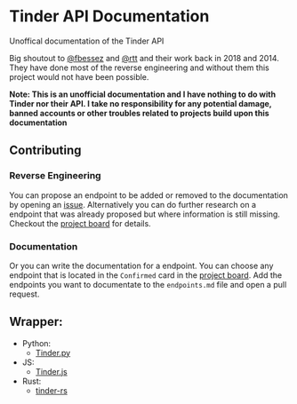 # Tinder API Documentation

Unoffical documentation of the Tinder API

Big shoutout to [@fbessez](https://github.com/fbessez/Tinder) and [@rtt](https://gist.github.com/rtt/10403467#file-tinder-api-documentation-md) and their work back in 2018 and 2014. They have done most of the reverse engineering and without them this project would not have been possible.

**Note: This is an unofficial documentation and I have nothing to do with Tinder nor their API. I take no responsibility for any potential damage, banned accounts or other troubles related to projects build upon this documentation** 

## Contributing

### Reverse Engineering

You can propose an endpoint to be added or removed to the documentation by opening an [issue](https://github.com/Kaktushose/tinder-api/issues/new/choose). Alternatively you can do further research on a endpoint that was already proposed but where information is still missing. Checkout the [project board](https://github.com/Kaktushose/tinder-api/projects/1) for details.  

### Documentation

Or  you can write the documentation for a endpoint. You can choose any endpoint that is located in the `Confirmed` card in the [project board](https://github.com/Kaktushose/tinder-api/projects/1). Add the endpoints you want to documentate to the `endpoints.md` file and open a pull request.   

## Wrapper:

  * Python:
    - [Tinder.py](https://github.com/Kaktushose/tinder.py)
  * JS:
    - [Tinder.js](https://github.com/puf17640/tinder.js)
  * Rust:
    - [tinder-rs](https://github.com/Stupremee/tinder-rs)
